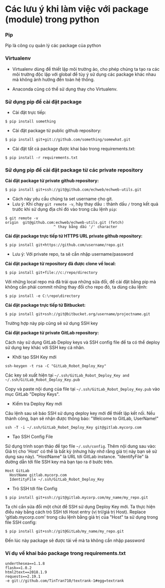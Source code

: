 # Các lưu ý khi làm việc với package (module) trong python

### Pip
Pip là công cụ quản lý các package của python

### Virtualenv
- Virtualenv dùng để thiết lập môi trường ảo, cho phép chúng ta tạo ra các môi trường độc lập với global để tùy ý sử dụng các package khác nhau mà không ảnh hưởng đến toàn hệ thống.

- Anaconda cũng có thể sử dụng thay cho Virtualenv.


### Sử dụng pip để cài đặt package

- Cài đặt trực tiếp:
```
$ pip install something 
```

- Cài đặt package từ public github repository:
```
$ pip install git+git://github.com/something/somewhat.git
```

- Cài đặt tất cả package được khai báo trong requirements.txt:
```
$ pip install -r requirements.txt
```

### Sử dụng pip để cài đặt package từ các private repository

**Cài đặt package từ private github repository:**
```
$ pip install git+ssh://git@github.com/echweb/echweb-utils.git
```
- Cách này yêu cầu chúng ta set username cho git.
- Lưu ý: Khi chạy `git remote -v`, hãy thay dấu `:` thành dấu `/` trong kết quả trước khi sử dụng địa chỉ đó vào trong câu lệnh `pip`: 

```
$ git remote -v
origin  git@github.com:echweb/echweb-utils.git (fetch)
                      ^ thay bằng dấu '/' character
```

**Cài đặt package trực tiếp từ HTTPS URL private github repository:**
```
$ pip install git+https://github.com/username/repo.git
```
- Lưu ý: Với private repo, ta sẽ cần nhập username/password

**Cài đặt package từ repository đã được clone về local:**
```
$ pip install git+file://c:/repo/directory
```

Với những local repo mà đã trải qua những sửa đổi, để cài đặt bằng pip mà không cần phải commit những thay đổi cho repo đó, ta dùng câu lệnh:
```
$ pip install -e C:\repo\directory
```

**Cài đặt package trực tiếp từ Bitbucket:**
```
$ pip install git+ssh://git@bitbucket.org/username/projectname.git
```

Trường hợp này pip cũng sẽ sử dụng SSH key

**Cài đặt package từ private GitLab repository:**

Cách này sử dụng GitLab Deploy keys và SSH config file để ta có thể deploy sử dụng key khác với SSH key cá nhân.

- Khởi tạo SSH Key mới
```
ssh-keygen -t rsa -C "GitLab_Robot_Deploy_Key"
```
Các key sẽ xuất hiện tại `~/.ssh/GitLab_Robot_Deploy_Key and ~/.ssh/GitLab_Robot_Deploy_Key.pub`

Copy và paste nội dung của file tại `~/.ssh/GitLab_Robot_Deploy_Key.pub` vào mục GitLab "Deploy Keys".

- Kiểm tra Deploy Key mới

Câu lệnh sau sẽ báo SSH sử dụng deploy key mới để thiết lập kết nối. Nếu thành công, bạn sẽ nhận được thông báo: "Welcome to GitLab, UserName!"

```
ssh -T -i ~/.ssh/GitLab_Robot_Deploy_Key git@gitlab.mycorp.com
```
- Tạo SSH Config File

Sử dụng trình soạn thảo để tạo file `~/.ssh/config`. Thêm nội dung sau vào: Giá trị cho 'Host' có thể là bất kỳ (nhưng hãy nhớ rằng giá trị này bạn sẽ sử dụng sau này). "HostName" là URL tới GitLab instance. "IdentifyFile" là đường dẫn tới file SSH key mà bạn tạo ra ở bước trên.

```
Host GitLab
  HostName gitlab.mycorp.com
  IdentityFile ~/.ssh/GitLab_Robot_Deploy_Key
```

- Trỏ SSH tới file Config
```
$ pip install git+ssh://git@gitlab.mycorp.com/my_name/my_repo.git
```
Ta chỉ cần sửa đổi một chút để SSH sử dụng Deploy Key mới. Ta thực hiện điều này bằng cách trỏ SSH tới Host entry (vị trí/giá trị Host). Replace 'gitlab.mycorp.com' trong câu lệnh bằng giá trị của "Host" ta sử dụng trong file SSH config:

```
$ pip install git+ssh://git@GitLab/my_name/my_repo.git
```

Đến lúc này package sẽ được tải về mà ta không cần nhập password


### Ví dụ về khai báo package trong requirements.txt

```
underthesea==1.1.8
flask==1.0.2
html2text==2018.1.9
requests==2.19.1
-e git://github.com/TinTran710/textrank-1#egg=textrank
```
